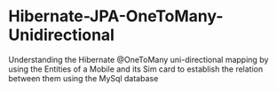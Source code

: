 # Hibernate-JPA-OneToMany-Unidirectional
Understanding the Hibernate @OneToMany uni-directional mapping by using the Entities of a Mobile and its Sim card to establish the relation between them using the MySql database
